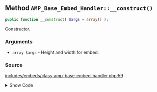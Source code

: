 ## Method `AMP_Base_Embed_Handler::__construct()`

```php
public function __construct( $args = array() );
```

Constructor.

### Arguments

* `array $args` - Height and width for embed.

### Source

[includes/embeds/class-amp-base-embed-handler.php:59](https://github.com/ampproject/amp-wp/blob/develop/includes/embeds/class-amp-base-embed-handler.php#L59-L67)

<details>
<summary>Show Code</summary>

```php
public function __construct( $args = [] ) {
	$this->args = wp_parse_args(
		$args,
		[
			'width'  => $this->DEFAULT_WIDTH,
			'height' => $this->DEFAULT_HEIGHT,
		]
	);
}
```

</details>
